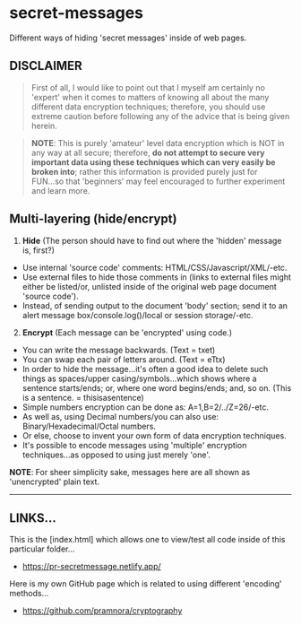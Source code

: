 # secret-messages

Different ways of hiding 'secret messages' inside of web pages.

## DISCLAIMER

> First of all, I would like to point out that I myself am certainly no 'expert' when it comes to matters of knowing all about the many different data encryption techniques; therefore, you should use extreme caution before following any of the advice that is being given herein. 

> **NOTE**: This is purely 'amateur' level data encryption which is NOT in any way at all secure; therefore, **do not attempt to secure very important data using these techniques which can very easily be broken into**; rather this information is provided purely just for FUN...so that 'beginners' may feel encouraged to further experiment and learn more.  

## Multi-layering (hide/encrypt)  

1. **Hide** (The person should have to find out where the 'hidden' message is, first?) 
- Use internal 'source code' comments: HTML/CSS/Javascript/XML/-etc.
- Use external files to hide those comments in (links to external files might either be listed/or, unlisted inside of the original web page document 'source code').
- Instead, of sending output to the document 'body' section; send it to an alert message box/console.log()/local or session storage/-etc.
2. **Encrypt** (Each message can be 'encrypted' using code.) 
- You can write the message backwards. (Text = txet)  
- You can swap each pair of letters around. (Text = eTtx)
- In order to hide the message...it's often a good idea to delete such things as spaces/upper casing/symbols...which shows where a sentence starts/ends; or, where one word begins/ends; and, so on. (This is a sentence. = thisisasentence)  
- Simple numbers encryption can be done as: A=1,B=2/../Z=26/-etc.  
- As well as, using Decimal numbers/you can also use: Binary/Hexadecimal/Octal numbers. 
- Or else, choose to invent your own form of data encryption techniques.    
- It's possible to encode messages using 'multiple' encryption techniques...as opposed to using just merely 'one'.

**NOTE**: For sheer simplicity sake, messages here are all shown as 'unencrypted' plain text.  

-----

## LINKS...

This is the [index.html] which allows one to view/test all code inside of this particular folder...  
- https://pr-secretmessage.netlify.app/  

Here is my own GitHub page which is related to using different 'encoding' methods...    
- https://github.com/pramnora/cryptography  
